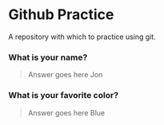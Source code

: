 # Github Practice

A repository with which to practice using git.

### What is your name?

> Answer goes here
Jon

### What is your favorite color?

> Answer goes here
Blue 
